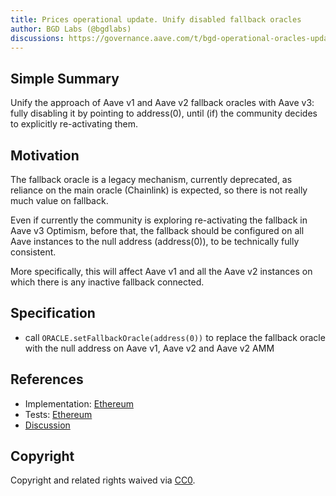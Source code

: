 ```yaml
---
title: Prices operational update. Unify disabled fallback oracles
author: BGD Labs (@bgdlabs)
discussions: https://governance.aave.com/t/bgd-operational-oracles-update/13213/13
---
```


## Simple Summary

Unify the approach of Aave v1 and Aave v2 fallback oracles with Aave v3: fully disabling it by pointing to address(0), until (if) the community decides to explicitly re-activating them.

## Motivation

The fallback oracle is a legacy mechanism, currently deprecated, as reliance on the main oracle (Chainlink) is expected, so there is not really much value on fallback.

Even if currently the community is exploring re-activating the fallback in Aave v3 Optimism, before that, the fallback should be configured on all Aave instances to the null address (address(0)), to be technically fully consistent.

More specifically, this will affect Aave v1 and all the Aave v2 instances on which there is any inactive fallback connected.

## Specification

- call `ORACLE.setFallbackOracle(address(0))` to replace the fallback oracle with the null address on Aave v1, Aave v2 and Aave v2 AMM

## References

- Implementation: [Ethereum](https://github.com/bgd-labs/aave-proposals/blob/main/src/AaveV2_Eth_UnifyFallbackOracles_20230507/AaveV2EthUnifyFallbackOracles20230507.sol)
- Tests: [Ethereum](https://github.com/bgd-labs/aave-proposals/blob/main/src/AaveV2_Eth_UnifyFallbackOracles_20230507/AaveV2EthUnifyFallbackOracles20230507.t.sol)
- [Discussion](https://governance.aave.com/t/bgd-operational-oracles-update/13213/13)

## Copyright

Copyright and related rights waived via [CC0](https://creativecommons.org/publicdomain/zero/1.0/).
